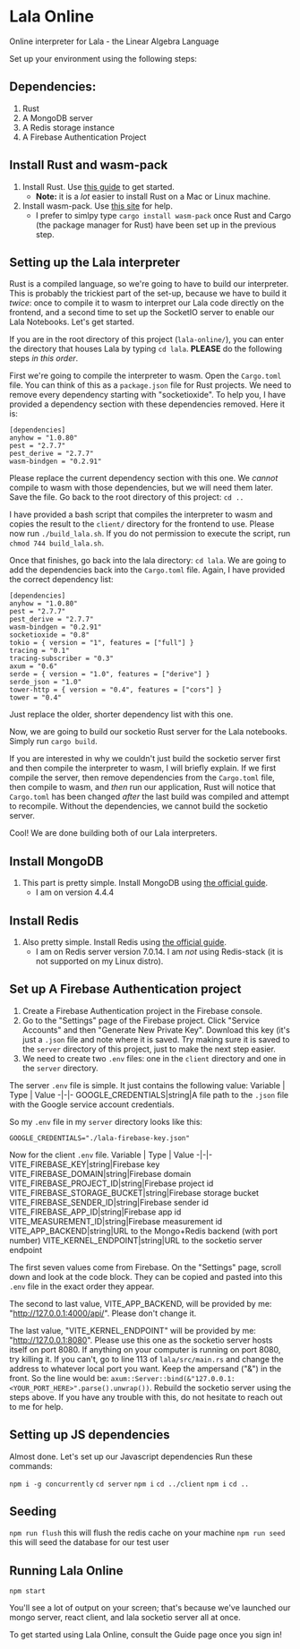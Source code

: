 # Lala Online

Online interpreter for Lala - the Linear Algebra Language

Set up your environment using the following steps:

## Dependencies:
1. Rust
2. A MongoDB server
3. A Redis storage instance
4. A Firebase Authentication Project

## Install Rust and wasm-pack
1. Install Rust. Use [this guide](https://www.rust-lang.org/tools/install) to get started.
    - **Note:** it is a *lot* easier to install Rust on a Mac or Linux machine.
2. Install wasm-pack. Use [this site](https://rustwasm.github.io/wasm-pack/installer/) for help.
    - I prefer to simlpy type `cargo install wasm-pack` once Rust and Cargo (the package manager for Rust) have been
    set up in the previous step.

## Setting up the Lala interpreter
Rust is a compiled language, so we're going to have to build our interpreter. This is probably the trickiest part
of the set-up, because we have to build it *twice*: once to compile it to wasm to interpret our Lala code
directly on the frontend, and a second time to set up the SocketIO server to enable our Lala Notebooks.
Let's get started.

If you are in the root directory of this project (`lala-online/`), you can enter the directory that houses Lala by typing
`cd lala`. **PLEASE** do the following steps *in this order*. 

First we're going to compile the interpreter to wasm. Open the `Cargo.toml` file. You can think of this as a `package.json` 
file for Rust projects. We need to remove every dependency starting with "socketioxide". To help you, I have provided a dependency 
section with these dependencies removed. Here it is:
```
[dependencies]
anyhow = "1.0.80"
pest = "2.7.7"
pest_derive = "2.7.7"
wasm-bindgen = "0.2.91"
```
Please replace the current dependency section with this one. We *cannot* compile to wasm with those dependencies, but we will
need them later. Save the file. Go back to the root directory of this project: `cd ..`

I have provided a bash script that compiles the interpreter to wasm and copies the result to the `client/` directory for the frontend
to use. Please now run `./build_lala.sh`. If you do not permission to execute the script, run `chmod 744 build_lala.sh`. 

Once that finishes, go back into the lala directory: `cd lala`. We are going to add the dependencies back into the `Cargo.toml` file.
Again, I have provided the correct dependency list:
```
[dependencies]
anyhow = "1.0.80"
pest = "2.7.7"
pest_derive = "2.7.7"
wasm-bindgen = "0.2.91"
socketioxide = "0.8"
tokio = { version = "1", features = ["full"] }
tracing = "0.1"
tracing-subscriber = "0.3"
axum = "0.6"
serde = { version = "1.0", features = ["derive"] }
serde_json = "1.0"
tower-http = { version = "0.4", features = ["cors"] }
tower = "0.4"
```
Just replace the older, shorter dependency list with this one. 

Now, we are going to build our socketio Rust server for the Lala notebooks. Simply run `cargo build`. 

If you are interested in why we couldn't just build the socketio server first and then compile the interpreter to wasm,
I will briefly explain. If we first compile the server, then remove dependencies from the `Cargo.toml` file, then compile
to wasm, and *then* run our application, Rust will notice that `Cargo.toml` has been changed *after* the last build was compiled
and attempt to recompile. Without the dependencies, we cannot build the socketio server. 

Cool! We are done building both of our Lala interpreters. 

## Install MongoDB
1. This part is pretty simple. Install MongoDB using [the official guide](https://www.mongodb.com/docs/manual/installation/).
    - I am on version 4.4.4

## Install Redis
1. Also pretty simple. Install Redis using [the official guide](https://redis.io/docs/latest/operate/oss_and_stack/install/install-redis/).
    - I am on Redis server version 7.0.14. I am *not* using Redis-stack (it is not supported on my Linux distro).

## Set up A Firebase Authentication project
1. Create a Firebase Authentication project in the Firebase console. 
2. Go to the "Settings" page of the Firebase project. Click "Service Accounts" and then "Generate New Private Key". Download this key
(it's just a `.json` file and note where it is saved. Try making sure it is saved to the `server` directory of this project, just to 
make the next step easier.
3. We need to create two `.env` files: one in the `client` directory and one in the `server` directory. 

The server `.env` file is simple. It just contains the following value:
Variable | Type | Value
-|-|-
GOOGLE_CREDENTIALS|string|A file path to the `.json` file with the Google service account credentials. 

So my `.env` file in my `server` directory looks like this: 
```
GOOGLE_CREDENTIALS="./lala-firebase-key.json"
```


Now for the client `.env` file. 
Variable | Type | Value 
-|-|-
VITE_FIREBASE_KEY|string|Firebase key
VITE_FIREBASE_DOMAIN|string|Firebase domain
VITE_FIREBASE_PROJECT_ID|string|Firebase project id
VITE_FIREBASE_STORAGE_BUCKET|string|Firebase storage bucket
VITE_FIREBASE_SENDER_ID|string|Firebase sender id
VITE_FIREBASE_APP_ID|string|Firebase app id
VITE_MEASUREMENT_ID|string|Firebase measurement id
VITE_APP_BACKEND|string|URL to the Mongo+Redis backend (with port number)
VITE_KERNEL_ENDPOINT|string|URL to the socketio server endpoint

The first seven values come from Firebase. On the "Settings" page, scroll down and look at the code block. They can be copied and 
pasted into this `.env` file in the exact order they appear.

The second to last value, VITE_APP_BACKEND, will be provided by me: "http://127.0.0.1:4000/api/". Please don't change it.

The last value, "VITE_KERNEL_ENDPOINT" will be provided by me: "http://127.0.0.1:8080". Please use this one as the socketio server
hosts itself on port 8080. If anything on your computer is running on port 8080, try killing it. If you can't, go to line 113 of 
`lala/src/main.rs` and change the address to whatever local port you want. Keep the ampersand ("&") in the front. 
So the line would be: `axum::Server::bind(&"127.0.0.1:<YOUR_PORT_HERE>".parse().unwrap())`. Rebuild the socketio server using the steps
above. If you have any trouble with this, do not hesitate to reach out to me for help.

## Setting up JS dependencies
Almost done. Let's set up our Javascript dependencies
Run these commands: 

`npm i -g concurrently`
`cd server`
`npm i`
`cd ../client`
`npm i`
`cd ..`

## Seeding
`npm run flush` this will flush the redis cache on your machine
`npm run seed`  this will seed the database for our test user

## Running Lala Online
`npm start`

You'll see a lot of output on your screen; that's because we've launched our mongo server, react client, and lala socketio server all at once.

To get started using Lala Online, consult the Guide page once you sign in!